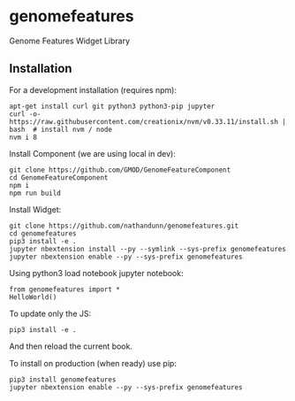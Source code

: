 genomefeatures
===============================

Genome Features Widget Library

Installation
------------

For a development installation (requires npm):

    apt-get install curl git python3 python3-pip jupyter
    curl -o- https://raw.githubusercontent.com/creationix/nvm/v0.33.11/install.sh | bash  # install nvm / node
    nvm i 8
    
Install Component (we are using local in dev):

    git clone https://github.com/GMOD/GenomeFeatureComponent 
    cd GenomeFeatureComponent
    npm i
    npm run build

Install Widget:

    git clone https://github.com/nathandunn/genomefeatures.git
    cd genomefeatures
    pip3 install -e .
    jupyter nbextension install --py --symlink --sys-prefix genomefeatures
    jupyter nbextension enable --py --sys-prefix genomefeatures

Using python3 load notebook jupyter notebook:

    from genomefeatures import *
	HelloWorld()

To update only the JS:

    pip3 install -e .

And then reload the current book. 

To install on production (when ready) use pip:

    pip3 install genomefeatures
    jupyter nbextension enable --py --sys-prefix genomefeatures

